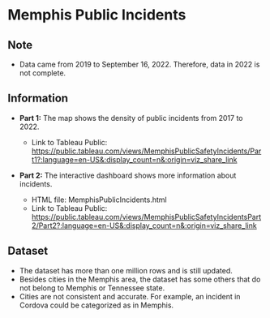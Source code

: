 # Memphis Public Incidents
## Note
- Data came from 2019 to September 16, 2022. Therefore, data in 2022 is not complete. 

## Information
- <b>Part 1:</b> The map shows the density of public incidents from 2017 to 2022.<br> 
  * Link to Tableau Public: https://public.tableau.com/views/MemphisPublicSafetyIncidents/Part1?:language=en-US&:display_count=n&:origin=viz_share_link

- <b>Part 2:</b> The interactive dashboard shows more information about incidents.<br>
  * HTML file: MemphisPublicIncidents.html<br>
  * Link to Tableau Public: https://public.tableau.com/views/MemphisPublicSafetyIncidentsPart2/Part2?:language=en-US&:display_count=n&:origin=viz_share_link

## Dataset
- The dataset has more than one million rows and is still updated.
- Besides cities in the Memphis area, the dataset has some others that do not belong to Memphis or Tennessee state.
- Cities are not consistent and accurate. For example, an incident in Cordova could be categorized as in Memphis.
